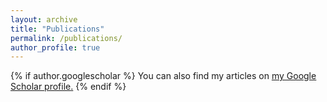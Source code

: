 ```yaml
---
layout: archive
title: "Publications"
permalink: /publications/
author_profile: true
---
```


{% if author.googlescholar %}
  You can also find my articles on <u><a href="{{author.googlescholar}}">my Google Scholar profile</a>.</u>
{% endif %}

 <!-- {% include base_path %}
{% for post in site.publications reversed %}
  {% include archive-single.html %}
{% endfor %}-->
